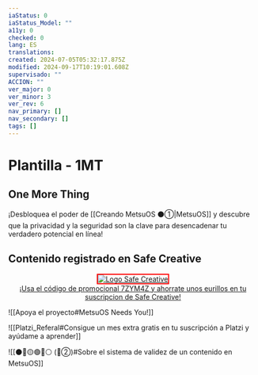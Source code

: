 ```yaml
---
iaStatus: 0
iaStatus_Model: ""
a11y: 0
checked: 0
lang: ES
translations: 
created: 2024-07-05T05:32:17.875Z
modified: 2024-09-17T10:19:01.608Z
supervisado: ""
ACCION: ""
ver_major: 0
ver_minor: 3
ver_rev: 6
nav_primary: []
nav_secondary: []
tags: []
---
```

# Plantilla - 1MT

## One More Thing

¡Desbloquea el poder de [[Creando MetsuOS ⚫①|MetsuOS]] y descubre que la privacidad y la seguridad son la clave para desencadenar tu verdadero potencial en línea!


## Contenido registrado en Safe Creative

<center><a href="https://www.safecreative.org/user/0801120040408" ><img alt='Logo Safe Creative' src="https://resources.safecreative.org/user/0801120040408/label/standard-male-150" style="border:2px solid red;" title="Safe Creative #0801120040408"/></a><br/>
<a href="https://www.safecreative.org/?ref5mjalg">¡Usa el código de promocional 7ZYM4Z y ahorrate unos eurillos en tu suscripcion de Safe Creative!</a>
</center>

![[Apoya el proyecto#MetsuOS Needs You!]]

![[Platzi_Referal#Consigue un mes extra gratis en tu suscripción a Platzi y ayúdame a aprender]]

![[⚫🔴🟡🟢🔵⚪ (🔴②)#Sobre el sistema de validez de un contenido en MetsuOS]]

